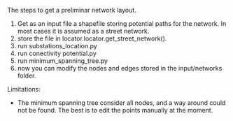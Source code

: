 
The steps to get a preliminar network layout.

1. Get as an input file a shapefile storing potential paths for the network. In most cases it is assumed as a street network.
2. store the file in locator.locator.get_street_network().
3. run substations_location.py
4. run conectivity potential.py
5. run minimum_spanning_tree.py
6. now you can modify the nodes and edges stored in the input/networks folder.

Limitations:
- The minimum spanning tree consider all nodes, and a way around could not be found. The best is to edit the points manually
at the moment.
